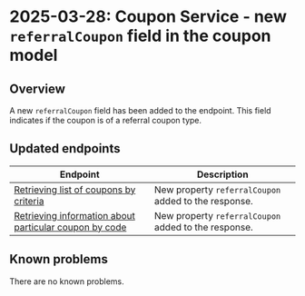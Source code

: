 ---
---
# 2025-03-28: Coupon Service - new `referralCoupon` field in the coupon model

## Overview

A new `referralCoupon` field has been added to the endpoint. This field indicates if the coupon is of a referral coupon type.

## Updated endpoints

| Endpoint                                                                                                          | Description                                          |
|-------------------------------------------------------------------------------------------------------------------|------------------------------------------------------|
| [Retrieving list of coupons by criteria](/openapi/coupon/#operation/GET-coupon-list-specified-coupons)            | New property `referralCoupon` added to the response. |
| [Retrieving information about particular coupon by code](/openapi/coupon/#operation/GET-coupon-retrieve-coupon)   | New property `referralCoupon` added to the response. |

## Known problems

There are no known problems.
